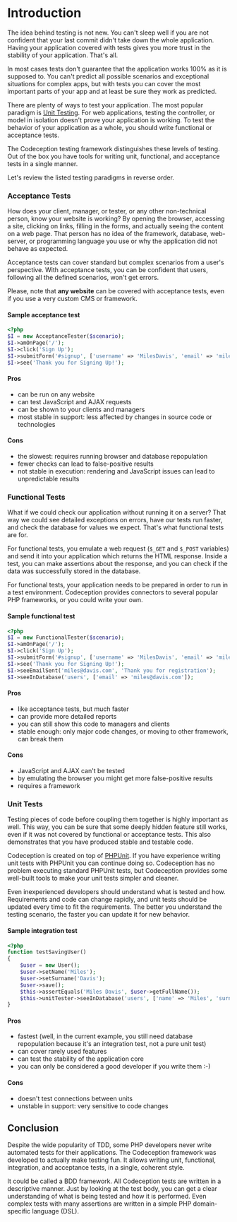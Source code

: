 # Introduction

The idea behind testing is not new. You can't sleep well if you are not confident
that your last commit didn't take down the whole application.
Having your application covered with tests gives you more trust in the stability of your application. That's all.

In most cases tests don't guarantee that the application works 100% as it is supposed to.
You can't predict all possible scenarios and exceptional situations for complex apps,
but with tests you can cover the most important parts of your app and at least be sure they work as predicted.

There are plenty of ways to test your application.
The most popular paradigm is [Unit Testing](http://en.wikipedia.org/wiki/Unit_testing).
For web applications, testing the controller, or model in isolation doesn't prove your application is working.
To test the behavior of your application as a whole, you should write functional or acceptance tests.

The Codeception testing framework distinguishes these levels of testing.
Out of the box you have tools for writing unit, functional, and acceptance tests in a single manner.

Let's review the listed testing paradigms in reverse order.

### Acceptance Tests

How does your client, manager, or tester, or any other non-technical person, know your website is working?
By opening the browser, accessing a site, clicking on links, filling in the forms,
and actually seeing the content on a web page. That person has no idea of the framework, database, web-server,
or programming language you use or why the application did not behave as expected.

Acceptance tests can cover standard but complex scenarios from a user's perspective.
With acceptance tests, you can be confident that users, following all the defined scenarios, won't get errors.

Please, note that **any website** can be covered with acceptance tests, even if you use a very custom CMS or framework.

#### Sample acceptance test

```php
<?php
$I = new AcceptanceTester($scenario);
$I->amOnPage('/');
$I->click('Sign Up');
$I->submitForm('#signup', ['username' => 'MilesDavis', 'email' => 'miles@davis.com']);
$I->see('Thank you for Signing Up!');
```

#### Pros

* can be run on any website
* can test JavaScript and AJAX requests
* can be shown to your clients and managers
* most stable in support: less affected by changes in source code or technologies

#### Cons
* the slowest: requires running browser and database repopulation
* fewer checks can lead to false-positive results
* not stable in execution: rendering and JavaScript issues can lead to unpredictable results


### Functional Tests

What if we could check our application without running it on a server?
That way we could see detailed exceptions on errors, have our tests run faster,
and check the database for values we expect. That's what functional tests are for.

For functional tests, you emulate a web request (`$_GET` and `$_POST` variables)
and send it into your application which returns the HTML response. Inside a test, you can make assertions about the response,
and you can check if the data was successfully stored in the database.

For functional tests, your application needs to be prepared in order to run in a test environment.
Codeception provides connectors to several popular PHP frameworks, or you could write your own.

#### Sample functional test

```php
<?php
$I = new FunctionalTester($scenario);
$I->amOnPage('/');
$I->click('Sign Up');
$I->submitForm('#signup', ['username' => 'MilesDavis', 'email' => 'miles@davis.com']);
$I->see('Thank you for Signing Up!');
$I->seeEmailSent('miles@davis.com', 'Thank you for registration');
$I->seeInDatabase('users', ['email' => 'miles@davis.com']);
```

#### Pros

* like acceptance tests, but much faster
* can provide more detailed reports
* you can still show this code to managers and clients
* stable enough: only major code changes, or moving to other framework, can break them

#### Cons

* JavaScript and AJAX can't be tested
* by emulating the browser you might get more false-positive results
* requires a framework

### Unit Tests

Testing pieces of code before coupling them together is highly important as well. This way,
you can be sure that some deeply hidden feature still works, even if it was not covered by functional or acceptance tests.
This also demonstrates that you have produced stable and testable code.

Codeception is created on top of [PHPUnit](http://www.phpunit.de/). If you have experience writing unit tests with PHPUnit
you can continue doing so. Codeception has no problem executing standard PHPUnit tests,
but Codeception provides some well-built tools to make your unit tests simpler and cleaner.

Even inexperienced developers should understand what is tested and how. Requirements and code can change rapidly,
and unit tests should be updated every time to fit the requirements.
The better you understand the testing scenario, the faster you can update it for new behavior.

#### Sample integration test

```php
<?php
function testSavingUser()
{
    $user = new User();
    $user->setName('Miles');
    $user->setSurname('Davis');
    $user->save();
    $this->assertEquals('Miles Davis', $user->getFullName());
    $this->unitTester->seeInDatabase('users', ['name' => 'Miles', 'surname' => 'Davis']);
}
```

#### Pros

* fastest (well, in the current example, you still need database repopulation because it's an integration test,
not a pure unit test)
* can cover rarely used features
* can test the stability of the application core
* you can only be considered a good developer if you write them :-)

#### Cons

* doesn't test connections between units
* unstable in support: very sensitive to code changes

## Conclusion

Despite the wide popularity of TDD, some PHP developers never write automated tests for their applications.
The Codeception framework was developed to actually make testing fun.
It allows writing unit, functional, integration, and acceptance tests, in a single, coherent style.

It could be called a BDD framework. All Codeception tests are written in a descriptive manner.
Just by looking at the test body, you can get a clear understanding of what is being tested and how it is performed.
Even complex tests with many assertions are written in a simple PHP domain-specific language (DSL).
